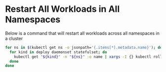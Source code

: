 # Restart All Workloads in All Namespaces

Below is a command that will restart all workloads across all namespaces in a cluster

```bash
for ns in $(kubectl get ns -o jsonpath='{.items[*].metadata.name}'); do                                                    
  for kind in deploy daemonset statefulset; do
    kubectl get "${kind}" -n "${ns}" -o name | xargs -I {} kubectl rollout restart {} -n "${ns}"
  done
done

```
